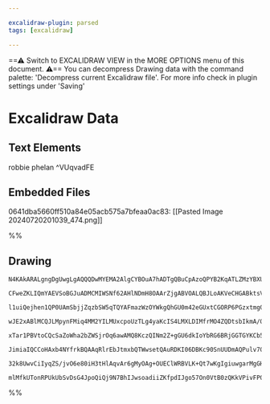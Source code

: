 ```yaml
---

excalidraw-plugin: parsed
tags: [excalidraw]

---
```

==⚠  Switch to EXCALIDRAW VIEW in the MORE OPTIONS menu of this document. ⚠== You can decompress Drawing data with the command palette: 'Decompress current Excalidraw file'. For more info check in plugin settings under 'Saving'


# Excalidraw Data
## Text Elements
robbie phelan ^VUqvadFE

## Embedded Files
0641dba5660ff510a84e05acb575a7bfeaa0ac83: [[Pasted Image 20240720201039_474.png]]

%%
## Drawing
```compressed-json
N4KAkARALgngDgUwgLgAQQQDwMYEMA2AlgCYBOuA7hADTgQBuCpAzoQPYB2KqATLZMzYBXUtiRoIACyhQ4zZAHoFAc0JRJQgEYA6bGwC2CgF7N6hbEcK4OCtptbErHALRY8RMpWdx8Q1TdIEfARcZgRmBShcZQUebTiANho6IIR9BA4oZm4AbXAwUDAi6HhxdEJ9aKR+YsYWdi40BIBOGsg61k4AOU4xbgBGAGYADh4EgHZxgFZBgAY2iEIOYixu

CFweZKLIQmYAEVSoBGJuADMCMIWSNf62AHlNDmH8OAArZjgABVOALQBJLoAKVeCHGABktsVToR8PgAMqwYJrQQeSECKCkNgAawQAHUSOpuHx8ujMTiETAkRIUdcFpi/JIOOFsmh+gs2HBcNg1DABrN5iT1hxlFTUALthBMNxnMMEolRv1Zs1hsNxkqeK1Bby0M4eP0ptp9f1pv1hs1BubzcMFswMdiEABhNj4NikNYY6wfXCBTJoiCaLlY5T05ZO

l1uiQejhen1QP0UAmSbjjZqzbSW5qTQYAFmazWzOYWkgQhGU0m42eGUxtCGORP6PGzxtmg0GCQWweEcD+xBZqDy20gAE0AI4ADTg2Cx4wA4n84QBBKbDXEOz4AWXGFAQyggJIAugtTuR0j3uBwhLC6cJlkzmH2L1fBZob8QAKLBdKZPs5Q+CoRwMQuBHCcrLjHqUwam22ZqsSEpEBwWLnpe+ALC6U51mg5z4Jcgq2sBQh9hAiDLEsu5HjCCBnhIs

wJE2xABlMCQJLMpynFMiq4MM2YILMUxcpoUzTLg4yaKcIS4LMXLDIMfrMO4ZQDtsbIkmA/QHvkAC+NSFMUsCIO6WBxgsHQNNwLEmUwnQcD0HB9KyQzjIMpqzHBxRLCsUoSLgslXPshyYag2G4RK1wSAAagAqiO9C4MQABib5+tCsIUqKEA0icNp2ji+LEISaBuaS9ppWUGXOrSgr0mWd59ipEoclyPJ8uKxTWCKZStZAXmoM4KbDPEDZDXqI39PV

xTar1PBVtoCQcSaZoWha2bZWSjrOq6awAMQ8KczQINm2Z+gGU6dkIoYbRG6BRjGGTGYKCb5UmYGDNoHFTM0/S5v0LTNDwRVSCWZZxmggzVnhtagagioJK2xosV1EBnd2va5KpECjhOU6zvOS4rmum7bruB5HieVFQ4+qFVa+tXIU+Eovud76fndP5/hKAFASBAzgfqUF0bBaFLEhaCU2hbAYVDwUIEenBQHChBGGU02y5k8W4PoMKTeNkBHJgIPo

JimiaIQCCoHAxb4NYfrkBQAAqRlrEbJtmxbQTWwsetQAuRDKI06DBKc90SnUUDmAQPulv70Acn6eiZLgSxMNRqBi4KrqlksBAO/rTt2C75uWx7gq4EIUBsAASuEitlBiQgy4KCEIAAEkD5asvEUxaeA7PrHAcAIsBZS6dAxbpGsvvljUDCmxQABCgZnRd4bbWxa+nJCEDYCIsZ/Ec+gImtYabRIO17QdR3T9vpC7/vC+nSGxDH1d0DkNGnKxpv1+

32k8UwvCiIyqZS/jvO6e80iH3tHlAqvAr6gMyOAg+OUEClWRBVLK+Qt7wKgIgiuwgarMgGHAm+YD953E5NyWALViE/30PFOW6tNb4G1jQ0hv85YKyVkSa0mDv5sP0Dnb2vto6B2DpAPhCD96D1IN7G+bAKDFjinTKmxQJE4P3m+ZYC45EKJCFDdYOjN7yUxLCMcfJWzaFVFY8Y1iVTT2Mc6fAQ5uBzDiGaNUzZsxTC8V46eRg2AGG4LpdoBB64DF

mlMfkUTonRPUkUbSvDsG4JpoQiQj9N7BhIJwsoadiiZKfpdIJgo57On0VtB0zQKkVPivFP0VdlCXm9NtN8ewWktJqXueJrDMiQJxOQsOnAHwoWnnAQIZhhDMBnKQLJNdlHT2PBrBAVdlhMDIkUiUGRcCaGCFDOuDcJTYCIHAbgeyFgcEWSc0g9d2Rlybpc+uWlp52BBNgLIcJzlwHXGwFYmitk7LOBcBA4AEmQBSuEIJmkQCaSAA
```
%%